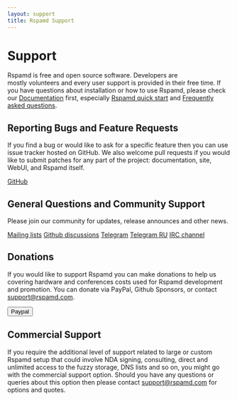 ```yaml
---
layout: support
title: Rspamd Support
---
```


# Support

Rspamd is free and open source software. Developers are mostly volunteers and every user support is provided in their free time. If you have questions about installation or how to use Rspamd, please check our <a href="/doc/index.html">Documentation</a> first, especially <a href="/doc/quickstart.html">Rspamd quick start</a> and <a href="/doc/faq.html">Frequently asked questions</a>.

## Reporting Bugs and Feature Requests
If you find a bug or would like to ask for a specific feature then you can use issue tracker hosted on GitHub. We also welcome pull requests if you would like to submit patches for any part of the project: documentation, site, WebUI, and Rspamd itself.
<div class="btn-support-group">
    <a class="btn-support btn-github" href="https://github.com/rspamd/rspamd"><i class="fa fa-github"></i> GitHub</a>
</div>

## General Questions and Community Support
Please join our community for updates, release announces and other news.

<div class="btn-support-group">
    <a class="btn-support btn-primary" href="https://lists.rspamd.com" target="_blank"><i class="fa fa-envelope-o"></i> Mailing lists</a>
    <a class="btn-support btn-primary" href="https://github.com/rspamd/rspamd/discussions" target="_blank"><i class="fa fa-envelope-o"></i>Github discussions</a>
    <a class="btn-support btn-telegram" href="http://t.me/rspamd"><i class="fa fa-paper-plane"></i> Telegram</a>
    <a class="btn-support btn-telegram" href="http://t.me/rspamd_ru"><i class="fa fa-paper-plane"></i> Telegram RU</a>
    <a class="btn-support btn-reddit" href="ircs://chat.freenode.net/rspamd" title="#rspamd on freenode"><i class="fa fa-comments-o"></i> IRC channel</a>
</div>

## Donations
If you would like to support Rspamd you can make donations to help us covering hardware and conferences costs used for Rspamd development and promotion. You can donate via PayPal, Github Sponsors, or contact <support@rspamd.com>.
<div class="btn-support-group">
    <a class="btn-support btn-dropbox">
        <form action="https://www.paypal.com/cgi-bin/webscr" method="post" target="_top">
            <input type="hidden" name="cmd" value="_s-xclick">
            <input type="hidden" name="hosted_button_id" value="32NL9H6JS6K9C">
            <button type="submit" class="btn-submit">
                <i class="fa fa-paypal"></i> Paypal
            </button>
        </form>
    </a>
</div>

## Commercial Support
If you require the additional level of support related to large or custom Rspamd setup that could involve NDA signing, consulting, direct and unlimited access to the fuzzy storage, DNS lists and so on, you might go with the commercial support option. Should you have any questions or queries about this option then please contact <support@rspamd.com> for options and quotes.
